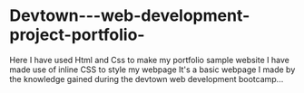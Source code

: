 # Devtown---web-development-project-portfolio-
Here I have used Html and Css to make my portfolio sample website
I have made use of inline CSS to style my webpage
It's a basic webpage I made by the knowledge gained during the devtown web development bootcamp...

